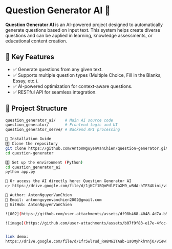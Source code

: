 # Question Generator AI 🚀

**Question Generator AI** is an AI-powered project designed to automatically generate questions based on input text. This system helps create diverse questions and can be applied in learning, knowledge assessments, or educational content creation.

## 🌟 Key Features
- ✅ Generate questions from any given text.
- ✅ Supports multiple question types (Multiple Choice, Fill in the Blanks, Essay, etc.).
- ✅ AI-powered optimization for context-aware questions.
- ✅ RESTful API for seamless integration.

## 📂 Project Structure
```bash
question_generator_ai/    # Main AI source code
question_generator/       # Frontend logic and UI
question_generator_serve/ # Backend API processing

🚀 Installation Guide
1️⃣ Clone the repository
git clone https://github.com/AntonNguyenVanChien/question-generator.git
cd question-generator

2️⃣ Set up the environment (Python)
cd question_generator_ai
python app.py

🔗 Or access the AI directly here: Question Generator AI 
👉 https://drive.google.com/file/d/1jKCf1BQmPdlP7aXM9_wBdA-hTF34Uini/view?usp=drive_link 👈

📌 Author: AntonNguyenVanChien
📧 Email: antonnguyenvanchien2002@gmail.com
🔗 GitHub: AntonNguyenVanChien

![002](https://github.com/user-attachments/assets/df98b468-4048-4d7a-b93e-8a36ab901fd6)

![image](https://github.com/user-attachments/assets/b07f9f83-e17e-4fcc-ad0d-caa301395d64)


link demo:
https://drive.google.com/file/d/1fr5wlrud_RH8M6ITAab-1s0MyhkhYnjO/view?usp=sharing



